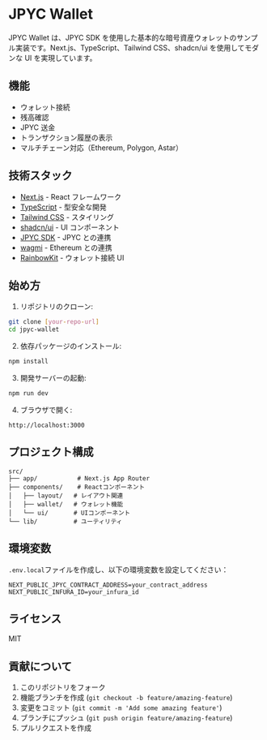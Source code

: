 # JPYC Wallet

JPYC Wallet は、JPYC SDK を使用した基本的な暗号資産ウォレットのサンプル実装です。Next.js、TypeScript、Tailwind CSS、shadcn/ui を使用してモダンな UI を実現しています。

## 機能

- ウォレット接続
- 残高確認
- JPYC 送金
- トランザクション履歴の表示
- マルチチェーン対応（Ethereum, Polygon, Astar）

## 技術スタック

- [Next.js](https://nextjs.org/) - React フレームワーク
- [TypeScript](https://www.typescriptlang.org/) - 型安全な開発
- [Tailwind CSS](https://tailwindcss.com/) - スタイリング
- [shadcn/ui](https://ui.shadcn.com/) - UI コンポーネント
- [JPYC SDK](https://docs.jpyc.jp/) - JPYC との連携
- [wagmi](https://wagmi.sh/) - Ethereum との連携
- [RainbowKit](https://www.rainbowkit.com/) - ウォレット接続 UI

## 始め方

1. リポジトリのクローン:

```bash
git clone [your-repo-url]
cd jpyc-wallet
```

2. 依存パッケージのインストール:

```bash
npm install
```

3. 開発サーバーの起動:

```bash
npm run dev
```

4. ブラウザで開く:

```
http://localhost:3000
```

## プロジェクト構成

```
src/
├── app/           # Next.js App Router
├── components/    # Reactコンポーネント
│   ├── layout/   # レイアウト関連
│   ├── wallet/   # ウォレット機能
│   └── ui/       # UIコンポーネント
└── lib/          # ユーティリティ
```

## 環境変数

`.env.local`ファイルを作成し、以下の環境変数を設定してください：

```env
NEXT_PUBLIC_JPYC_CONTRACT_ADDRESS=your_contract_address
NEXT_PUBLIC_INFURA_ID=your_infura_id
```

## ライセンス

MIT

## 貢献について

1. このリポジトリをフォーク
2. 機能ブランチを作成 (`git checkout -b feature/amazing-feature`)
3. 変更をコミット (`git commit -m 'Add some amazing feature'`)
4. ブランチにプッシュ (`git push origin feature/amazing-feature`)
5. プルリクエストを作成
